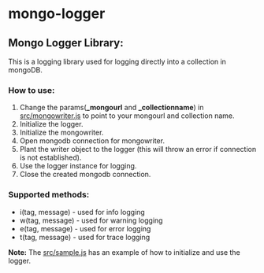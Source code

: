 # mongo-logger
## Mongo Logger Library:

This is a logging library used for logging directly into a collection in mongoDB.

### How to use:

1. Change the params(**_mongourl** and **_collectionname**) in [src/mongowriter.js](https://github.com/sridhar-sivaraman/mongo-logger/blob/master/src/mongowriter.js) to point to your mongourl and collection name.
2. Initialize the logger.
3. Initialize the mongowriter.
4. Open mongodb connection for mongowriter.
5. Plant the writer object to the logger (this will throw an error if connection is not established).
6. Use the logger instance for logging.
7. Close the created mongodb connection.

### Supported methods:
   * i(tag, message) - used for info logging
   * w(tag, message) - used for warning logging
   * e(tag, message) - used for error logging
   * t(tag, message) - used for trace logging


**Note:** The [src/sample.js](https://github.com/sridhar-sivaraman/mongo-logger/blob/master/src/sample.js) has an example of how to initialize and use the logger.
